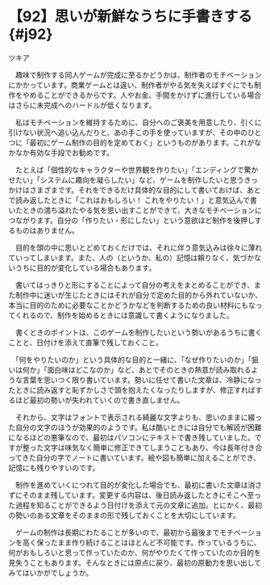 # 【92】思いが新鮮なうちに手書きする{#j92}

<div class="author">ツキア</div>

　趣味で制作する同人ゲームが完成に至るかどうかは、制作者のモチベーションにかかっています。商業ゲームとは違い、制作者がやる気を失えばすぐにでも制作をやめることができるからです。人やお金、手間をかけずに進行している場合はさらに未完成へのハードルが低くなります。

　私はモチベーションを維持するために、自分へのご褒美を用意したり、引くに引けない状況へ追い込んだりと、あの手この手を使っていますが、その中のひとつに「最初にゲーム制作の目的を定めておく」というものがあります。これがなかなか有効な手段でお勧めです。

　たとえば「個性的なキャラクターや世界観を作りたい」「エンディングで驚かせたい」「システムに趣向を凝らしたい」など、ゲームを制作したいと思うきっかけはさまざまです。それをできるだけ具体的な目的にして書いておけば、あとで読み返したときに「これはおもしろい！ これをやりたい！」と意気込んで書いたときの満ち溢れたやる気を思い出すことができて、大きなモチベーションにつながります。自分の「作りたい・形にしたい」という意欲ほど制作を後押しするものはありません。

　目的を頭の中に思いとどめておくだけでは、それに伴う意気込みは徐々に薄れていってしまいます。また、人の（というか、私の）記憶は頼りなく、気づかないうちに目的が変化している場合もあります。

　書いてはっきりと形にすることによって自分の考えをまとめることができ、また制作中に迷いが生じたときにはそれが自分で定めた目的から外れていないか、本当に目的のために必要なことかどうかなどを判断するための良い材料にもなってくれるので、制作を始めるときには意識して書くようになりました。

　書くときのポイントは、このゲームを制作したいという勢いがあるうちに書くことと、日付けを添えて直筆で残しておくこと。

　「何をやりたいのか」という具体的な目的と一緒に、「なぜ作りたいのか」「狙いは何か」「面白味はどこなのか」など、あとでそのときの熱意が読み取れるような言葉を思いつく限り書いています。勢いに任せて書いた文章は、冷静になったときに読み返すと恥ずかしさで頭を抱えたくなったりしますが、修正すればするほど最初の勢いが失われていくので書き直しません。

　それから、文字はフォントで表示される綺麗な文字よりも、思いのままに綴った自分の文字のほうが効果的のようです。私は酷いときには自分でも解読が困難になるほどの悪筆なので、最初はパソコンにテキストで書き残していました。ですが整った文字は味気なく簡単に修正できてしまうこともあり、今は長年付き合ってきた自分の字でノートに書いています。絵や図も簡単に加えることができ、記憶にも残りやすいのです。

　制作を進めていくにつれて目的が変化した場合でも、最初に書いた文章は消さずにそのまま残しています。変更する内容は、後日読み返したときにそこへ至った過程を知ることができるよう日付けを添えて元の文章に追加。とにかく、最初の勢いのある文章をそのままの形で残しておくことを大切にしています。

　ゲームの制作は長期にわたることが多いので、最初から最後までモチベーションを高く保ったまま作り続けることはほとんど不可能です。作っているうちに、何がおもしろいと思って作っていたのか、何がやりたくて作っていたのか目的を見失うこともあります。そんなときには原点に戻り、最初の原動力を思い出してみてはいかがでしょうか。
